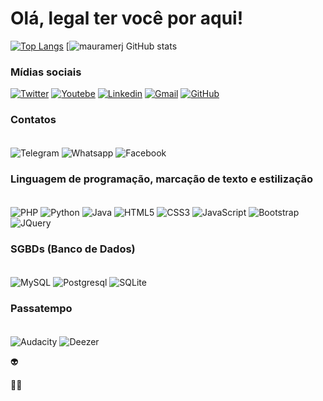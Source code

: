 # Olá, legal ter você por aqui!

[![Top Langs](https://github-readme-stats.vercel.app/api/top-langs/?username=mauramerj&layout=compact)](https://github.com/anuraghazra/github-readme-stats)
[![mauramerj GitHub stats](https://github-readme-stats.vercel.app/api?username=mauramerj&show_icons=true&theme=onedark)

### Mídias sociais
[![Twitter](https://img.shields.io/badge/Twitter-1DA1F2?style=for-the-badge&logo=twitter&logoColor=white)](https://twitter.com/ramemau)
[![Youtebe](https://img.shields.io/badge/YouTube-FF0000?style=for-the-badge&logo=youtube&logoColor=white)](https://www.youtube.com/channel/UCSOuhnHIfOODrotV1fck3Hg)
[![Linkedin](https://img.shields.io/badge/LinkedIn-0077B5?style=for-the-badge&logo=linkedin&logoColor=white)](linkedin.com/in/maurício-a-8707a161)
[![Gmail](https://img.shields.io/badge/Gmail-D14836?style=for-the-badge&logo=gmail&logoColor=white)](mailto:mauricio.rame@gmail.com)
[![GitHub](https://img.shields.io/badge/GitHub-100000?style=for-the-badge&logo=github&logoColor=white)](https://github.com/mauramerj)

### Contatos
<div style="display: inline_block"><br/>
<img align="center" alt="Telegram" src="https://img.shields.io/badge/Telegram-2CA5E0?style=for-the-badge&logo=telegram&logoColor=white" />
<img align="center" alt="Whatsapp" src="https://img.shields.io/badge/WhatsApp-25D366?style=for-the-badge&logo=whatsapp&logoColor=white" />
<img align="center" alt="Facebook" src="https://img.shields.io/badge/Facebook-1877F2?style=for-the-badge&logo=facebook&logoColor=white" />
</div>

### Linguagem de programação, marcação de texto e estilização
<div style="display: inline_block"><br/>
<img align="center" alt="PHP" src="https://img.shields.io/badge/PHP-777BB4?style=for-the-badge&logo=php&logoColor=white" />
<img align="center" alt="Python" src="https://img.shields.io/badge/Python-3776AB?style=for-the-badge&logo=python&logoColor=white" />
<img align="center" alt="Java" src="https://img.shields.io/badge/Java-ED8B00?style=for-the-badge&logo=java&logoColor=white" />
<img align="center" alt="HTML5" src="https://img.shields.io/badge/HTML5-E34F26?style=for-the-badge&logo=html5&logoColor=white" />
<img align="center" alt="CSS3" src="https://img.shields.io/badge/CSS-239120?&style=for-the-badge&logo=css3&logoColor=white" />
<img align="center" alt="JavaScript" src="https://img.shields.io/badge/JavaScript-F7DF1E?style=for-the-badge&logo=javascript&logoColor=black" />
<img align="center" alt="Bootstrap" src="https://img.shields.io/badge/Bootstrap-563D7C?style=for-the-badge&logo=bootstrap&logoColor=white" />
<img align="center" alt="JQuery" src="https://img.shields.io/badge/jQuery-0769AD?style=for-the-badge&logo=jquery&logoColor=white" />
</div>

### SGBDs (Banco de Dados)
<div style="display: inline_block"><br/>

<img align="center" alt="MySQL" src="https://img.shields.io/badge/MySQL-00000F?style=for-the-badge&logo=mysql&logoColor=white" />
<img align="center" alt="Postgresql" src="https://img.shields.io/badge/PostgreSQL-316192?style=for-the-badge&logo=postgresql&logoColor=white" />
<img align="center" alt="SQLite" src="https://img.shields.io/badge/SQLite-07405E?style=for-the-badge&logo=sqlite&logoColor=white" />
</div>

### Passatempo
<div style="display: inline_block"><br/>
<img align="center" alt="Audacity" src="https://img.shields.io/badge/Audacity-0000CC?style=for-the-badge&logo=audacity&logoColor=white" />
<img align="center" alt="Deezer" src="https://img.shields.io/badge/Deezer-FEAA2D?style=for-the-badge&logo=deezer&logoColor=white" />
</div>


  👽
  
  
  🖖🏽
